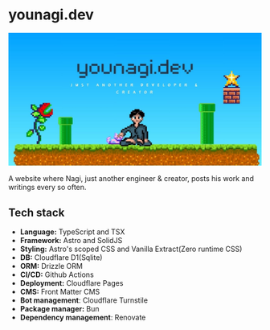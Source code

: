 # younagi.dev

![younagi.dev site image](/public/placeholder.jpg)

A website where Nagi, just another engineer & creator, posts his work and writings every so often.

## Tech stack

- **Language:** TypeScript and TSX
- **Framework:** Astro and SolidJS
- **Styling:** Astro's scoped CSS and Vanilla Extract(Zero runtime CSS)
- **DB:** Cloudflare D1(Sqlite)
- **ORM:** Drizzle ORM
- **CI/CD:** Github Actions
- **Deployment:** Cloudflare Pages
- **CMS:** Front Matter CMS
- **Bot management**: Cloudflare Turnstile
- **Package manager:** Bun
- **Dependency management**: Renovate
